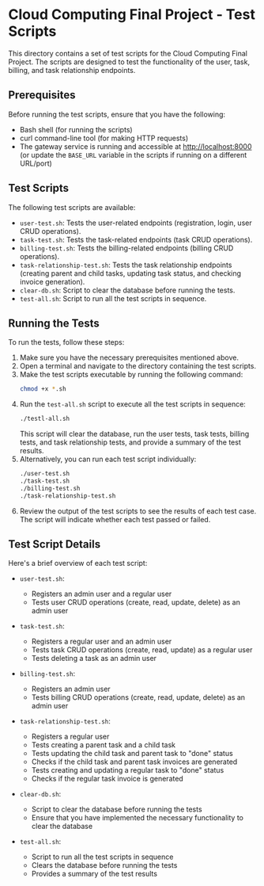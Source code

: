 # Cloud Computing Final Project - Test Scripts

This directory contains a set of test scripts for the Cloud Computing Final Project. The scripts are designed to test the functionality of the user, task, billing, and task relationship endpoints.

## Prerequisites

Before running the test scripts, ensure that you have the following:

- Bash shell (for running the scripts)
- curl command-line tool (for making HTTP requests)
- The gateway service is running and accessible at [http://localhost:8000](http://localhost:8000) (or update the `BASE_URL` variable in the scripts if running on a different URL/port)

## Test Scripts

The following test scripts are available:

- `user-test.sh`: Tests the user-related endpoints (registration, login, user CRUD operations).
- `task-test.sh`: Tests the task-related endpoints (task CRUD operations).
- `billing-test.sh`: Tests the billing-related endpoints (billing CRUD operations).
- `task-relationship-test.sh`: Tests the task relationship endpoints (creating parent and child tasks, updating task status, and checking invoice generation).
- `clear-db.sh`: Script to clear the database before running the tests.
- `test-all.sh`: Script to run all the test scripts in sequence.

## Running the Tests

To run the tests, follow these steps:

1. Make sure you have the necessary prerequisites mentioned above.
2. Open a terminal and navigate to the directory containing the test scripts.
3. Make the test scripts executable by running the following command:
    ```bash
    chmod +x *.sh
    ```
4. Run the `test-all.sh` script to execute all the test scripts in sequence:
    ```bash
    ./testl-all.sh
    ```
    This script will clear the database, run the user tests, task tests, billing tests, and task relationship tests, and provide a summary of the test results.
5. Alternatively, you can run each test script individually:
    ```bash
    ./user-test.sh
    ./task-test.sh
    ./billing-test.sh
    ./task-relationship-test.sh
    ```
6. Review the output of the test scripts to see the results of each test case. The script will indicate whether each test passed or failed.

## Test Script Details

Here's a brief overview of each test script:

- `user-test.sh`:
  - Registers an admin user and a regular user
  - Tests user CRUD operations (create, read, update, delete) as an admin user

- `task-test.sh`:
  - Registers a regular user and an admin user
  - Tests task CRUD operations (create, read, update) as a regular user
  - Tests deleting a task as an admin user

- `billing-test.sh`:
  - Registers an admin user
  - Tests billing CRUD operations (create, read, update, delete) as an admin user

- `task-relationship-test.sh`:
  - Registers a regular user
  - Tests creating a parent task and a child task
  - Tests updating the child task and parent task to "done" status
  - Checks if the child task and parent task invoices are generated
  - Tests creating and updating a regular task to "done" status
  - Checks if the regular task invoice is generated

- `clear-db.sh`:
  - Script to clear the database before running the tests
  - Ensure that you have implemented the necessary functionality to clear the database

- `test-all.sh`:
  - Script to run all the test scripts in sequence
  - Clears the database before running the tests
  - Provides a summary of the test results
